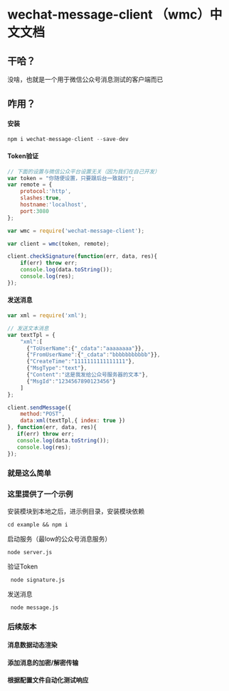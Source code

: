 # wechat-message-client （wmc）中文文档

## 干哈？
没啥，也就是一个用于微信公众号消息测试的客户端而已

## 咋用？

#### 安装

```javascript
npm i wechat-message-client --save-dev

```

#### Token验证

```javascript
// 下面的设置与微信公众平台设置无关（因为我们在自己开发）
var token = "你随便设置，只要跟后台一致就行";
var remote = {
    protocol:'http',
    slashes:true,
    hostname:'localhost',
    port:3080
};

var wmc = require('wechat-message-client');

var client = wmc(token, remote);

client.checkSignature(function(err, data, res){
    if(err) throw err;
    console.log(data.toString());
    console.log(res);
});
```

#### 发送消息

```javascript
var xml = require('xml');

// 发送文本消息
var textTpl = {
    "xml":[
      {"ToUserName":{"_cdata":"aaaaaaaa"}},
      {"FromUserName":{"_cdata":"bbbbbbbbbbb"}},
      {"CreateTime":"1111111111111111"},
      {"MsgType":"text"},
      {"Content":"这是我发给公众号服务器的文本"},
      {"MsgId":"1234567890123456"}
    ]
};

client.sendMessage({
    method:"POST",
    data:xml(textTpl,{ index: true })
}, function(err, data, res){
   if(err) throw err;
   console.log(data.toString());
   console.log(res);
});
```
### 就是这么简单

### 这里提供了一个示例

安装模块到本地之后，进示例目录，安装模块依赖
```
cd example && npm i
```

启动服务（最low的公众号消息服务）
```
node server.js
```

验证Token
```
 node signature.js
```
发送消息
```
 node message.js
```

### 后续版本
#### 消息数据动态渲染
#### 添加消息的加密/解密传输
#### 根据配置文件自动化测试响应

